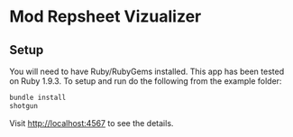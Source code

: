 # Mod Repsheet Vizualizer

## Setup

You will need to have Ruby/RubyGems installed. This app has been tested on Ruby 1.9.3. To setup and run do the following from the example folder:

``` sh
bundle install
shotgun
```

Visit [http://localhost:4567](http://localhost:9393) to see the details.
